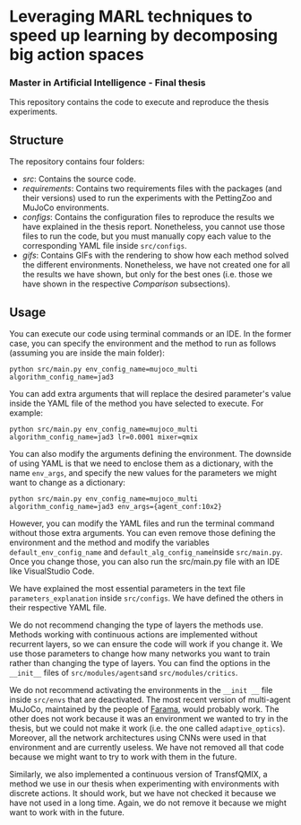 # Leveraging MARL techniques to speed up learning by decomposing big action spaces

### Master in Artificial Intelligence - Final thesis

This repository contains the code to execute and reproduce the thesis experiments.

## Structure

The repository contains four folders:

* *src*: Contains the source code.
* *requirements*: Contains two requirements files with the packages (and their versions) used to run the experiments with the PettingZoo and MuJoCo environments. 
* *configs*: Contains the configuration files to reproduce the results we have explained in the thesis report. Nonetheless, you cannot use those files to run the code, but you must manually copy each value to the corresponding YAML file inside `src/configs`.
* *gifs*: Contains GIFs with the rendering to show how each method solved the different environments. Nonetheless, we have not created one for all the results we have shown, but only for the best ones (i.e. those we have shown in the respective *Comparison* subsections).

## Usage

You can execute our code using terminal commands or an IDE. In the former case, you can specify the environment and the method to run as follows (assuming you are inside the main folder):

````shell
python src/main.py env_config_name=mujoco_multi algorithm_config_name=jad3
````

You can add extra arguments that will replace the desired parameter's value inside the YAML file of the method you have selected to execute. For example:

```shell
python src/main.py env_config_name=mujoco_multi algorithm_config_name=jad3 lr=0.0001 mixer=qmix
```

You can also modify the arguments defining the environment. The downside of using YAML is that we need to enclose them as a dictionary, with the name `env_args`, and specify the new values for the parameters we might want to change as a dictionary:

```shell
python src/main.py env_config_name=mujoco_multi algorithm_config_name=jad3 env_args={agent_conf:10x2}
```

However, you can modify the YAML files and run the terminal command without those extra arguments. You can even remove those defining the environment and the method and modify the variables `default_env_config_name` and `default_alg_config_name`inside `src/main.py`. Once you change those, you can also run the src/main.py file with an IDE like VisualStudio Code.

We have explained the most essential parameters in the text file `parameters_explanation` inside `src/configs`. We have defined the others in their respective YAML file. 

We do not recommend changing the type of layers the methods use. Methods working with continuous actions are implemented without recurrent layers, so we can ensure the code will work if you change it. We use those parameters to change how many networks you want to train rather than changing the type of layers. You can find the options in the  `__init__` files of `src/modules/agents`and `src/modules/critics`.

We do not recommend activating the environments in the `__init __` file inside `src/envs` that are deactivated. The most recent version of multi-agent MuJoCo, maintained by the people of [Farama](https://robotics.farama.org/envs/MaMuJoCo/), would probably work. The other does not work because it was an environment we wanted to try in the thesis, but we could not make it work (i.e. the one called `adaptive_optics`). Moreover, all the network architectures using CNNs were used in that environment and are currently useless. We have not removed all that code because we might want to try to work with them in the future.

Similarly, we also implemented a continuous version of TransfQMIX, a method we use in our thesis when experimenting with environments with discrete actions. It should work, but we have not checked it because we have not used in a long time. Again, we do not remove it because we might want to work with in the future.

